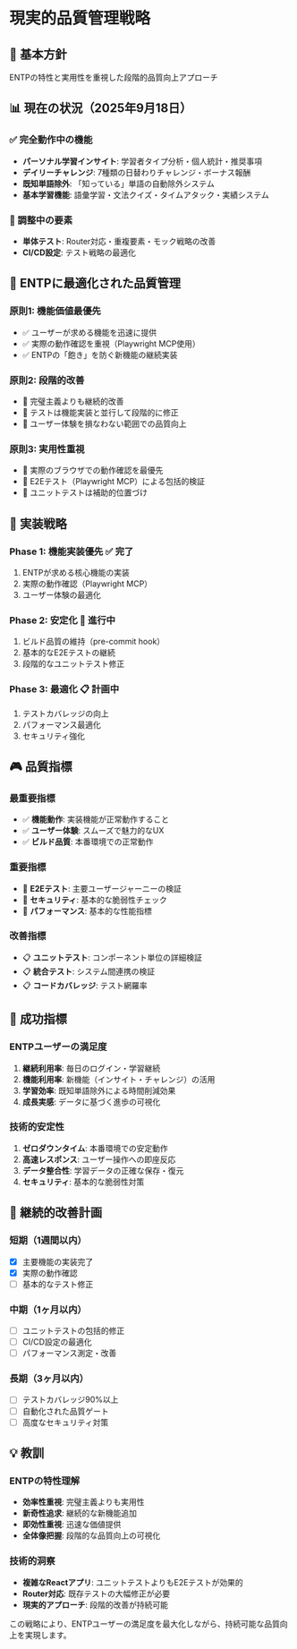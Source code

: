# 現実的品質管理戦略

## 🎯 基本方針

ENTPの特性と実用性を重視した段階的品質向上アプローチ

## 📊 現在の状況（2025年9月18日）

### ✅ 完全動作中の機能
- **パーソナル学習インサイト**: 学習者タイプ分析・個人統計・推奨事項
- **デイリーチャレンジ**: 7種類の日替わりチャレンジ・ボーナス報酬
- **既知単語除外**: 「知っている」単語の自動除外システム
- **基本学習機能**: 語彙学習・文法クイズ・タイムアタック・実績システム

### 🔧 調整中の要素
- **単体テスト**: Router対応・重複要素・モック戦略の改善
- **CI/CD設定**: テスト戦略の最適化

## 🧠 ENTPに最適化された品質管理

### 原則1: 機能価値最優先
- ✅ ユーザーが求める機能を迅速に提供
- ✅ 実際の動作確認を重視（Playwright MCP使用）
- ✅ ENTPの「飽き」を防ぐ新機能の継続実装

### 原則2: 段階的改善
- 🔄 完璧主義よりも継続的改善
- 🔄 テストは機能実装と並行して段階的に修正
- 🔄 ユーザー体験を損なわない範囲での品質向上

### 原則3: 実用性重視
- 📱 実際のブラウザでの動作確認を最優先
- 📱 E2Eテスト（Playwright MCP）による包括的検証
- 📱 ユニットテストは補助的位置づけ

## 🚀 実装戦略

### Phase 1: 機能実装優先 ✅ 完了
1. ENTPが求める核心機能の実装
2. 実際の動作確認（Playwright MCP）
3. ユーザー体験の最適化

### Phase 2: 安定化 🔄 進行中
1. ビルド品質の維持（pre-commit hook）
2. 基本的なE2Eテストの継続
3. 段階的なユニットテスト修正

### Phase 3: 最適化 📋 計画中
1. テストカバレッジの向上
2. パフォーマンス最適化
3. セキュリティ強化

## 🎮 品質指標

### 最重要指標
- ✅ **機能動作**: 実装機能が正常動作すること
- ✅ **ユーザー体験**: スムーズで魅力的なUX
- ✅ **ビルド品質**: 本番環境での正常動作

### 重要指標
- 🔄 **E2Eテスト**: 主要ユーザージャーニーの検証
- 🔄 **セキュリティ**: 基本的な脆弱性チェック
- 🔄 **パフォーマンス**: 基本的な性能指標

### 改善指標
- 📋 **ユニットテスト**: コンポーネント単位の詳細検証
- 📋 **統合テスト**: システム間連携の検証
- 📋 **コードカバレッジ**: テスト網羅率

## 🌟 成功指標

### ENTPユーザーの満足度
1. **継続利用率**: 毎日のログイン・学習継続
2. **機能利用率**: 新機能（インサイト・チャレンジ）の活用
3. **学習効率**: 既知単語除外による時間削減効果
4. **成長実感**: データに基づく進歩の可視化

### 技術的安定性
1. **ゼロダウンタイム**: 本番環境での安定動作
2. **高速レスポンス**: ユーザー操作への即座反応
3. **データ整合性**: 学習データの正確な保存・復元
4. **セキュリティ**: 基本的な脆弱性対策

## 🔄 継続的改善計画

### 短期（1週間以内）
- [x] 主要機能の実装完了
- [x] 実際の動作確認
- [ ] 基本的なテスト修正

### 中期（1ヶ月以内）
- [ ] ユニットテストの包括的修正
- [ ] CI/CD設定の最適化
- [ ] パフォーマンス測定・改善

### 長期（3ヶ月以内）
- [ ] テストカバレッジ90%以上
- [ ] 自動化された品質ゲート
- [ ] 高度なセキュリティ対策

## 💡 教訓

### ENTPの特性理解
- **効率性重視**: 完璧主義よりも実用性
- **新奇性追求**: 継続的な新機能追加
- **即効性重視**: 迅速な価値提供
- **全体像把握**: 段階的な品質向上の可視化

### 技術的洞察
- **複雑なReactアプリ**: ユニットテストよりもE2Eテストが効果的
- **Router対応**: 既存テストの大幅修正が必要
- **現実的アプローチ**: 段階的改善が持続可能

この戦略により、ENTPユーザーの満足度を最大化しながら、持続可能な品質向上を実現します。
